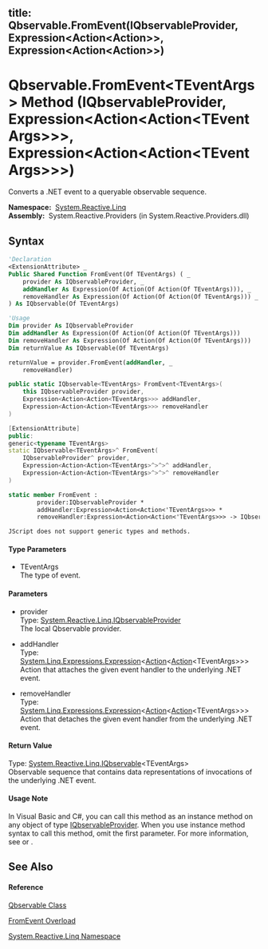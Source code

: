 title: Qbservable.FromEvent<TEventArgs>(IQbservableProvider, Expression<Action<Action<TEventArgs>>>, Expression<Action<Action<TEventArgs>>>)
---
# Qbservable.FromEvent\<TEventArgs\> Method (IQbservableProvider, Expression\<Action\<Action\<TEventArgs\>\>\>, Expression\<Action\<Action\<TEventArgs\>\>\>)

Converts a .NET event to a queryable observable sequence.

**Namespace:**  [System.Reactive.Linq](System.Reactive.Linq/System.Reactive.Linq)  
**Assembly:**  System.Reactive.Providers (in System.Reactive.Providers.dll)

## Syntax

```vb
'Declaration
<ExtensionAttribute> _
Public Shared Function FromEvent(Of TEventArgs) ( _
    provider As IQbservableProvider, _
    addHandler As Expression(Of Action(Of Action(Of TEventArgs))), _
    removeHandler As Expression(Of Action(Of Action(Of TEventArgs))) _
) As IQbservable(Of TEventArgs)
```

```vb
'Usage
Dim provider As IQbservableProvider
Dim addHandler As Expression(Of Action(Of Action(Of TEventArgs)))
Dim removeHandler As Expression(Of Action(Of Action(Of TEventArgs)))
Dim returnValue As IQbservable(Of TEventArgs)

returnValue = provider.FromEvent(addHandler, _
    removeHandler)
```

```csharp
public static IQbservable<TEventArgs> FromEvent<TEventArgs>(
    this IQbservableProvider provider,
    Expression<Action<Action<TEventArgs>>> addHandler,
    Expression<Action<Action<TEventArgs>>> removeHandler
)
```

```c++
[ExtensionAttribute]
public:
generic<typename TEventArgs>
static IQbservable<TEventArgs>^ FromEvent(
    IQbservableProvider^ provider, 
    Expression<Action<Action<TEventArgs>^>^>^ addHandler, 
    Expression<Action<Action<TEventArgs>^>^>^ removeHandler
)
```

```fsharp
static member FromEvent : 
        provider:IQbservableProvider * 
        addHandler:Expression<Action<Action<'TEventArgs>>> * 
        removeHandler:Expression<Action<Action<'TEventArgs>>> -> IQbservable<'TEventArgs> 
```

```jscript
JScript does not support generic types and methods.
```

#### Type Parameters

- TEventArgs  
  The type of event.

#### Parameters

- provider  
  Type: [System.Reactive.Linq.IQbservableProvider](IQbservableProvider/IQbservableProvider)  
  The local Qbservable provider.

- addHandler  
  Type: [System.Linq.Expressions.Expression](https://msdn.microsoft.com/en-us/library/Bb335710)\<[Action](https://msdn.microsoft.com/en-us/library/018hxwa8)\<[Action](https://msdn.microsoft.com/en-us/library/018hxwa8)\<TEventArgs\>\>\>  
  Action that attaches the given event handler to the underlying .NET event.

- removeHandler  
  Type: [System.Linq.Expressions.Expression](https://msdn.microsoft.com/en-us/library/Bb335710)\<[Action](https://msdn.microsoft.com/en-us/library/018hxwa8)\<[Action](https://msdn.microsoft.com/en-us/library/018hxwa8)\<TEventArgs\>\>\>  
  Action that detaches the given event handler from the underlying .NET event.

#### Return Value

Type: [System.Reactive.Linq.IQbservable](IQbservable/IQbservable(TSource))\<TEventArgs\>  
Observable sequence that contains data representations of invocations of the underlying .NET event.

#### Usage Note

In Visual Basic and C\#, you can call this method as an instance method on any object of type [IQbservableProvider](IQbservableProvider/IQbservableProvider). When you use instance method syntax to call this method, omit the first parameter. For more information, see [](https://msdn.microsoft.com/en-us/library/Bb384936) or [](https://msdn.microsoft.com/en-us/library/Bb383977).

## See Also

#### Reference

[Qbservable Class](Qbservable/Qbservable)

[FromEvent Overload](FromEvent/Qbservable.FromEvent)

[System.Reactive.Linq Namespace](System.Reactive.Linq/System.Reactive.Linq)








